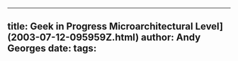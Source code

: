 -----
title:  Geek in Progress Microarchitectural Level](2003-07-12-095959Z.html)
author: Andy Georges
date: 
tags: 
-----





